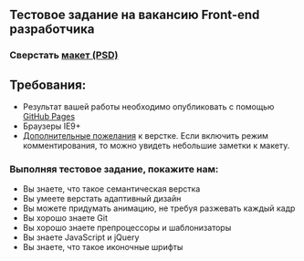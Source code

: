 ## Тестовое задание на вакансию Front-end разработчика

### Сверстать [макет (PSD)](http://invis.io/a/U8V929GHCNJ)

## Требования:

* Результат вашей работы необходимо опубликовать с помощью [GitHub Pages](https://pages.github.com)
* Браузеры IE9+
* [Дополнительные пожелания](http://invis.io/W7NZVOCQ) к верстке. Если включить режим комментирования, то можно увидеть небольшие заметки к макету.

### Выполняя тестовое задание, покажите нам:

* Вы знаете, что такое семантическая верстка
* Вы умеете верстать адаптивный дизайн
* Вы можете придумать анимацию, не требуя разжевать каждый кадр
* Вы хорошо знаете Git
* Вы хорошо знаете препроцессоры и шаблонизаторы
* Вы знаете JavaScript и jQuery
* Вы знаете, что такое иконочные шрифты
